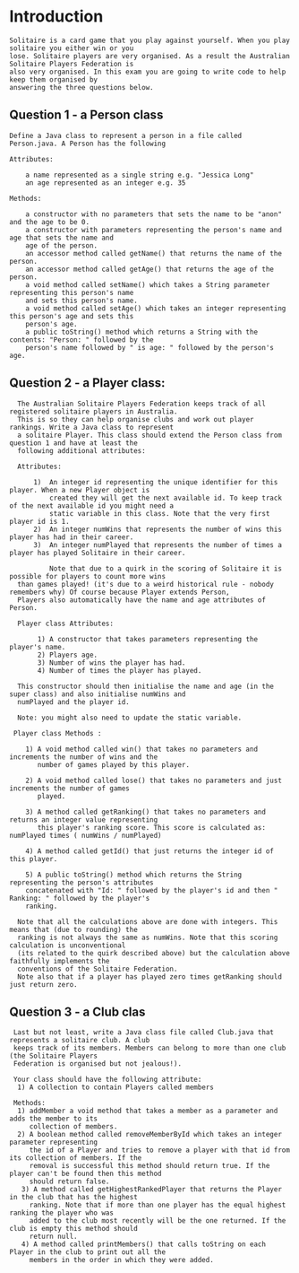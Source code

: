 # Introduction 
  
    Solitaire is a card game that you play against yourself. When you play solitaire you either win or you
    lose. Solitaire players are very organised. As a result the Australian Solitaire Players Federation is
    also very organised. In this exam you are going to write code to help keep them organised by
    answering the three questions below.

## Question 1 - a Person class

    Define a Java class to represent a person in a file called Person.java. A Person has the following
    
    Attributes:
    
        a name represented as a single string e.g. "Jessica Long"
        an age represented as an integer e.g. 35

    Methods:
    
        a constructor with no parameters that sets the name to be "anon" and the age to be 0.
        a constructor with parameters representing the person's name and age that sets the name and
        age of the person.
        an accessor method called getName() that returns the name of the person.
        an accessor method called getAge() that returns the age of the person.
        a void method called setName() which takes a String parameter representing this person's name
        and sets this person's name.
        a void method called setAge() which takes an integer representing this person's age and sets this
        person's age.
        a public toString() method which returns a String with the contents: "Person: " followed by the
        person's name followed by " is age: " followed by the person's age.

## Question 2 - a Player class:

      The Australian Solitaire Players Federation keeps track of all registered solitaire players in Australia.
      This is so they can help organise clubs and work out player rankings. Write a Java class to represent
      a solitaire Player. This class should extend the Person class from question 1 and have at least the
      following additional attributes:
      
      Attributes:
      
          1)  An integer id representing the unique identifier for this player. When a new Player object is
              created they will get the next available id. To keep track of the next available id you might need a
              static variable in this class. Note that the very first player id is 1.
          2)  An integer numWins that represents the number of wins this player has had in their career.
          3)  An integer numPlayed that represents the number of times a player has played Solitaire in their career.
     
              Note that due to a quirk in the scoring of Solitaire it is possible for players to count more wins
      than games played! (it's due to a weird historical rule - nobody remembers why) Of course because Player extends Person, 
      Players also automatically have the name and age attributes of Person. 
      
      Player class Attributes:
           
           1) A constructor that takes parameters representing the player's name. 
           2) Players age.
           3) Number of wins the player has had. 
           4) Number of times the player has played. 
      
      This constructor should then initialise the name and age (in the super class) and also initialise numWins and
      numPlayed and the player id. 
      
      Note: you might also need to update the static variable.
      
     Player class Methods :
     
        1) A void method called win() that takes no parameters and increments the number of wins and the
           number of games played by this player.
      
        2) A void method called lose() that takes no parameters and just increments the number of games
           played.
      
        3) A method called getRanking() that takes no parameters and returns an integer value representing 
           this player's ranking score. This score is calculated as: numPlayed times ( numWins / numPlayed)
         
        4) A method called getId() that just returns the integer id of this player.
          
        5) A public toString() method which returns the String representing the person's attributes
        concatenated with "Id: " followed by the player's id and then " Ranking: " followed by the player's
        ranking.

      Note that all the calculations above are done with integers. This means that (due to rounding) the
      ranking is not always the same as numWins. Note that this scoring calculation is unconventional
      (its related to the quirk described above) but the calculation above faithfully implements the
      conventions of the Solitaire Federation. 
      Note also that if a player has played zero times getRanking should just return zero.
      
  ## Question 3 - a Club clas
      
     Last but not least, write a Java class file called Club.java that represents a solitaire club. A club
     keeps track of its members. Members can belong to more than one club (the Solitaire Players
     Federation is organised but not jealous!).
     
     Your class should have the following attribute:
      1) A collection to contain Players called members
      
     Methods:
      1) addMember a void method that takes a member as a parameter and adds the member to its
         collection of members.
      2) A boolean method called removeMemberById which takes an integer parameter representing
         the id of a Player and tries to remove a player with that id from its collection of members. If the
         removal is successful this method should return true. If the player can't be found then this method
         should return false.
       3) A method called getHighestRankedPlayer that returns the Player in the club that has the highest
         ranking. Note that if more than one player has the equal highest ranking the player who was
         added to the club most recently will be the one returned. If the club is empty this method should
         return null.
       4) A method called printMembers() that calls toString on each Player in the club to print out all the
         members in the order in which they were added.

